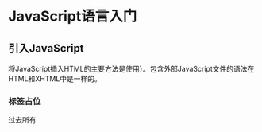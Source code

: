 # JavaScript语言入门


## 引入JavaScript

将JavaScript插入HTML的主要方法是使用<script>元素，共有8各属性。

#### 常用的

- src：可选。表示包含要执行的代码的外部文件。
- async：可选。表示应该立即开始下载脚本，但不能阻止其他页面动作，比如下载资源或等待其他脚本加载。只对外部脚本文件有效。
- defer：可选。表示脚本可以延迟到文档完全被解析和显示之后再执行。只对外部脚本文件有效。

#### 不常用的

- type：可选。代替language，表示代码块中脚本语言的内容类型（也称MIME类型）。
- crossorigin：可选。配置相关请求的CORS（跨源资源共享）设置。默认不使用CORS。crossorigin="anonymous"配置文件请求不必设置凭据标志。crossorigin="use-credentials"设置凭据标志，意味着出站请求会包含凭据。
- integrity：可选。允许比对接收到的资源和指定的加密签名以验证子资源完整性（SRI，Subresource Integrity）。如果接收到的资源的签名与这个属性指定的签名不匹配，则页面会报错，脚本不会执行。这个属性可以用于确保内容分发网络（CDN，Content Delivery Network）不会提供恶意内容。
- charset：可选。使用src属性指定的代码字符集。这个属性很少使用，因为大多数浏览器不在乎它的值。
- language：废弃。最初用于表示代码块中的脚本语言（如"JavaScript"、"JavaScript 1.2"或"VBScript"）。

### 引入方式

方式1：嵌入式JavaScript代码块

```javascript
<script>
  function sayHi() {
    console.log("Hi!");
  }
</script>
```

方式2：引入外部JavaScript文件

```javascript
<script src="example.js"></script>
```

通常认为最佳实践是尽可能将JavaScript代码放在外部文件中，理由如下。

- 可维护性。JavaScript代码如果分散到很多HTML页面，会导致维护困难。而用一个目录保存所有JavaScript文件，则更容易维护，这样开发者就可以独立于使用它们的HTML页面来编辑代码。
- 缓存。浏览器会根据特定的设置缓存所有外部链接的JavaScript文件，这意味着如果两个页面都用到同一个文件，则该文件只需下载一次。这最终意味着页面加载更快。
- 适应未来。通过把JavaScript放到外部文件中，就不必考虑用XHTML注释黑科技（<Script><!-- code--></script>）。包含外部JavaScript文件的语法在HTML和XHTML中是一样的。

### 标签占位

过去所有<Script>和CSS都放到<head>标签内集中管理，但是这样带来的缺点是必须把所有JavaScript代码都下载、解析和解释完成后，才能开始渲染页面（页面在浏览器解析到<body>的起始标签时开始渲染），导致页面渲染延迟。

最佳的做法应该是将所有JavaScript引用放在<body>元素中的页面内容后面，这样一来页面会在处理JavaScript代码之前完全渲染页面，用户会感觉页面加载更快了。

```javascript
<!DOCTYPE html>
<html>
  <head>
  <title>Example HTML Page</title>
  </head>
  <body>
  <!--这里是页面内容-->
  <script src="example1.js"></script>
  <script src="example2.js"></script>
  </body>
</html>
```

### 注意项

#### 延迟执行脚本（defer属性）

表示脚本在执行的时候不会改变页面的结构，脚本会被延迟到整个页面都解析完毕后再运行。相当于告诉浏览器立即下载，但延迟执行。

```javascript
<script defer src="example1.js"></script>
```

- 在浏览器解析到结束的</html>标签后才会执行；
- 第一个推迟的脚本会在第二个推迟的脚本之前执行（不是绝对的，建议只出现一个defer）；
- 在DOMContentLoaded事件之前执行；
- defer属性只对外部脚本文件才有效。

#### 异步执行脚本（async属性）

给脚本添加async属性的目的是告诉浏览器，不必等脚本下载和执行完后再加载页面，同样也不必等到该异步脚本下载和执行后再加载其他脚本。

```javascript
<script async src="example1.js"></script>
```

- 与defer类似只适用于外部脚本，都会告诉浏览器立即开始下载；
- 与defer不同的是，标记为async的脚本并不保证能按照它们出现的次序执行；
- 异步脚本不应该在加载期间修改DOM；
- 异步脚本保证会在页面的load事件前执行，但可能会在DOMContentLoaded之前或之后；
- 使用async也会告诉页面你不会使用document.write（不过好的Web开发实践根本就不推荐使用这个方法）。

#### 动态加载脚本（不推荐）

用JavaScript使用DOM API通过向DOM中动态添加script元素加载指定的脚本。

```javascript
let script = document.createElement('script');
script.src = 'gibberish.js';
document.head.appendChild(script);
```

## JavaScript语法

- ECMAScript区分大小写；
- 使用`//`当行注释，使用`/**/`多行注释；
- 语句可以没有`;`来结尾；
- 使用`"use strict"`开启严格模式，不规范写法在这种模式下会被处理，对于不安全的活动将抛出错误。

## 变量声明

ECMAScript变量是松散类型的，可以用于保存任何类型的数据，变量只不过是一个用于保存任意值的命名占位符。

### var关键字

```javascript
var message1 = "hi";
message2 = 100;  //合法，但不推荐
var message3="hi",message4="hi",message5="hi";
```

- 在函数内使用var声明的变量是函数的局部变量；

- 但如果函数内未使用var声明则会提升为全局变量；（不推荐）

- var声明提升（hoist）：把所有变量声明都拉到函数作用域的顶部

  ```javascript
  function foo() {
    console.log(age);
    var age = 26;
  }
  foo();  // undefined
  
  //等价于
  function foo() {
    var age;
    console.log(age);
    age = 26;
  }
  foo();  // undefined
  ```

### let关键字

- 与var最大的不同是let声明的范围是块作用域，而var声明的范围是函数作用域。

```javascript
if (true) {
  var name = 'Matt';
  console.log(name); // Matt
}
console.log(name);   // Matt

/*age变量之所以不能在if块外部被引用，是因为它的作用域仅限于该块内部。块作用域是函数作用域的子集，因此适用于var的作用域限制同样也适用于let。*/
if (true) {
  let age = 26;
  console.log(age);   // 26
}
console.log(age);     // ReferenceError: age没有定义
```

- 第二处不同便是let也不允许同一个块作用域中出现冗余声明。

```javascript
var name;
var name;	//不存在问题

let age;
let age;  // SyntaxError；标识符age已经声明过了
```

- 另一个重要区别就是let声明的变量不会在作用域中被提升。

```javascript
// name会被提升
console.log(name); // undefined
var name = 'Matt';

/*在解析代码时，JavaScript引擎也会注意出现在块后面的let声明，只不过在此之前不能以任何方式来引用未声明的变量。在let声明之前的执行瞬间被称为“暂时性死区”（temporal dead zone），在此阶段引用任何后面才声明的变量都会抛出ReferenceError。*/
// age不会被提升
console.log(age); // ReferenceError：age没有定义
let age = 26;
```

- 另外使用let在全局作用域中声明的变量不会成为windows对象的属性（var声明变量则会）

```javascript
var name = 'Matt';
console.log(window.name); // 'Matt'

let age = 26;
console.log(window.age);  // undefined
```

- for循环定义使用let声明

```javascript
/*在let出现之前，for循环定义的迭代变量会渗透到循环体外部：*/
for (var i = 0; i < 5; ++i) {
  //循环逻辑
}
console.log(i); // 5

/*改成使用let之后，这个问题就消失了，因为迭代变量的作用域仅限于for循环块内部：*/
for (let i = 0; i < 5; ++i) {
  //循环逻辑
}
console.log(i); // ReferenceError: i没有定义

/*在使用var的时候，最常见的问题就是对迭代变量的奇特声明和修改：*/
for (var i = 0; i < 5; ++i) {
    setTimeout(() => console.log(i), 0)
}
//你可能以为会输出0、1、2、3、4
//实际上会输出5、5、5、5、5
```

### const关键字

const的行为与let基本相同，唯一的区别是用它声明变量时必须同时初始化变量，且尝试修改const声明的变量会导致运行时错误。

```javascript
const age = 26;
age = 36; // TypeError:给常量赋值
// const也不允许重复声明
const name = 'Matt';
const name = 'Nicholas'; // SyntaxError

// const声明的作用域也是块
const name = 'Matt';
if (true) {
  const name = 'Nicholas';
}
console.log(name); // Matt
```

### 最佳实践

1. 尽可能的不适用var：限制只使用let和const有助于提升代码质量，因为变量有了明确的作用域、声明位置，以及不变的值。
2. const优先，let次之：推断某些变量的值永远不会变，同时可以让静态代码分析工具迅速发现因意外赋值导致的非预期行为。

## 数据类型

ECMAScript有6种简单数据类型（也称为原始类型）：Undefined、Null、Boolean、Number、String和Symbol，和一种复杂数据类型叫Object（对象），Object是一种无序名值对的集合。

### typeof操作符

用来确定任意变量的数据类型，使用typeof操作符会返回下列字符串之一：

- "undefined"表示值未定义；
- "boolean"表示值为布尔值；
- "string"表示值为字符串；
- "number"表示值为数值；
- "object"表示值为对象（而不是函数）或null；
- "function"表示值为函数；
- "symbol"表示值为符号。

### Undefined类型

只有一个特殊值undefined。当使用var或let声明了变量但没有初始化时，就相当于给变量赋予了undefined值：

```javascript
let message;	//等价于 let message = undefined;
console.log(message == undefined); // true
```

目的就是为了正式明确空对象指针（null）和未初始化变量的区别。

```javascript
let message;    //这个变量被声明了，只是值为undefined

//确保没有声明过这个变量
// let age

console.log(message); // "undefined"
console.log(age);     //报错
console.log(typeof message); // "undefined"
console.log(typeof age);     // "undefined"

/*无论是声明还是未声明，typeof返回的都是字符串"undefined"。建议在声明变量的同时进行初始化，当typeof返回"undefined"时，就知道是因为变量尚未声明而不是声明了但未初始化。*/
```

undefined是一个假值，可以用更简洁的方式`if(msg)`检测它。

### Null类型

只有一个特殊值null，null值表示一个空对象指针，这也是给typeof传一个null会返回"object"的原因：

```javascript
/*永远不必显式地将变量值设置为undefined。但任何时候只要变量要保存对象，而当时又没有那个对象可保存，就要用null来填充该变量。*/
let car = null;
console.log(typeof car);  // "object"

if (car != null) {
  // car是一个对象的引用
}

/*undefined值是由null值派生而来的，因此ECMA-262将它们定义为表面上相等*/
console.log(null == undefined);  // true
```

null是一个假值，可以用更简洁的方式`if(msg)`检测它。

### Boolean类型

布尔值只有两个值：true和false，但所有其他ECMAScript类型的值都有相应布尔值的等价形式，转换规则如下表：

| 数据类型  | 转换为true的值         | 转换为false的值 |
| --------- | ---------------------- | --------------- |
| Boolean   | true                   | false           |
| String    | 非空字符串             | ""（空字符串）  |
| Number    | 非零数值（包括无穷值） | 0、NaN          |
| Object    | 任意对象               | null            |
| Undefined | N/A（不存在）          | undefined       |

### Number类型

使用IEEE754格式表示整数和浮点值（双精度值）。

#### 整形定义

```javascript
/* 十进制字面量 */
let intNum = 55;  //整数

/* 八进制字面量：第一个数字必须是零（0o），然后是相应的八进制数字（数值0~7），不满足要求则会按十进制处理。*/
let octalNum1 = 0o70;  //八进制的56
let octalNum2 = 0o79;  //无效的八进制值，当成79处理
let octalNum3 = 0o8;   //无效的八进制值，当成8处理

/* 十六进制字面量：必须让真正的数值前缀0x（区分大小写），然后是十六进制数字（0~9以及A~F）。*/
let hexNum1 = 0xA;   //十六进制10
let hexNum2 = 0x1f;  //十六进制31
```

#### 浮点型定义

要定义浮点值，数值中必须包含小数点，而且小数点后面必须至少有一个数字。

```javascript
let floatNum1 = 1.;   //小数点后面没有数字，当成整数1处理
let floatNum2 = 10.0; //小数点后面是零，当成整数10处理
let floatNum = 3.125e7; //科学计数法e7=10的7次方 等于31250000

/*浮点值的精确度最高可达17位小数，但计算结果不精确。例如 0.1加0.2得到的不是0.3，而是0.300 000 000 000 000 04。*/
if (a + b == 0.3) {      //别这么干！
  console.log("You got 0.3.");
}
```

值的范围：5e-324（最小值Number.MIN_VALUE）~ 1.797 693 134 862 315 7e+308（最大值Number.MAX_VALUE中）

```javascript
/*如果某个计算得到的数值结果超出了JavaScript可以表示的范围，那么这个数值会被自动转换为一个特殊的Infinity（无穷）值。任何无法表示的负数以-Infinity（负无穷大）表示，任何无法表示的正数以Infinity（正无穷大）表示。*/
// 使用isFinite()函数可以监测一下计算结果是否超出范围。
let result = Number.MAX_VALUE + Number.MAX_VALUE;
console.log(isFinite(result));  // false
```

#### NaN

有一个特殊的数值叫NaN，意思是“不是数值”（Not a Number），用于表示本来要返回数值的操作失败了（而不是抛出错误）。

- 任何涉及NaN的操作始终返回NaN
- NaN不等于包括NaN在内的任何值

```javascript
console.log(0/0);    // NaN
console.log(-0/+0);  // NaN
console.log(NaN == NaN); // false

/* isNaN()函数 */
console.log(isNaN(NaN));     // true
console.log(isNaN(10));      // false，10是数值
console.log(isNaN("10"));    // false，可以转换为数值10
console.log(isNaN("blue"));  // true，不可以转换为数值
console.log(isNaN(true));    // false，可以转换为数值1
```

#### 数值转换

有3个函数可以将非数值转换为数值：Number()、parseInt()和parseFloat()。

##### Number()

Number()是转型函数，可用于任何数据类型，Number()函数基于如下规则执行转换：

- Boolean类型：true为1，false为0；
- Number类型：直接返回；
- Null类型：返回0；
- Undefined类型：返回NaN；
- 字符串类型：
  - 字符串为数值按前面的定义来解析（十进制、八进制、十六进制）；
  - 空字符串（不含字符）返回0；
  - 其他情况返回NaN。
- Object对象：先使用ValueOf()转换值，如果为NaN则使用toString()以字符串类型转换。

后两个函数主要用于将字符串转换为数值。对于同样的参数，这3个函数执行的操作也不同。。

##### parseInt()

parseInt()函数专注于字符串是否包含数值模式，通常在需要得到整数时可以优先使用parseInt()函数。

```javascript
let num1 = parseInt("1234blue");  // 1234
let num2 = parseInt("");          // NaN
let num3 = parseInt("0xA");       // 10，解释为十六进制整数
let num4 = parseInt(22.5);        // 22
let num5 = parseInt("70");        // 70，解释为十进制值
let num6 = parseInt("0xf");       // 15，解释为十六进制整数

/* parseInt()也接收第二个参数，用于指定底数（进制数）。*/
let num = parseInt("0xAF", 16); // 175
let num1 = parseInt("AF", 16);  // 175
let num2 = parseInt("AF");      // NaN

/* 不传底数参数相当于让parseInt()自己决定如何解析，所以为避免解析出错，建议始终传给它第二个参数。*/
let num1 = parseInt("10", 2);   // 2，按二进制解析
let num2 = parseInt("10", 8);   // 8，按八进制解析
let num3 = parseInt("10", 10);  // 10，按十进制解析
let num4 = parseInt("10", 16);  // 16，按十六进制解析
```

##### parseFloat()

与parseInt()类似，在获取浮点型时可以优先使用parseFloat()函数。

```javascript
let num1 = parseFloat("1234blue");  // 1234，按整数解析
let num2 = parseFloat("0xA");       // 0
let num3 = parseFloat("22.5");      // 22.5
let num4 = parseFloat("22.34.5");   // 22.34
let num5 = parseFloat("0908.5");    // 908.5
let num6 = parseFloat("3.125e7");   // 31250000
```

### String类型

String（字符串）数据类型表示零或多个16位Unicode字符序列，字符串可以使用双引号（"）、单引号（'）或反引号（`）标示。

```javascript
let firstName = "John";
let lastName = 'Jacob';
let lastName = `Jingleheimerschmidt`
```

#### 字符子面量

- \n：换行
- \t：制表
- \b：退格
- \r：回车
- \f：换页
- \\\\：反斜杠（\\）
- \\\'：单引号（'）
- \xnn：十六制编码nn表示的字符（n为十六进制0~F）
- \unnnn：十六制编码nn表示的Unicode字符（n为十六进制0~F）

#### 字符串不可变

字符串是不可变的（immutable），要修改某个变量中的字符串值，必须先销毁原始的字符串，然后将包含新值的另一个字符串保存到该变量。

```javascript
/* 这里，变量lang一开始包含字符串"Java"。紧接着，lang被重新定义为包含"Java"和"Script"的组合，也就是"JavaScript"。整个过程首先会分配一个足够容纳10个字符的空间，然后填充上"Java"和"Script"。最后销毁原始的字符串"Java"和字符串"Script"，因为这两个字符串都没有用了。*/
let lang = "Java";
lang = lang + "Script";
```

#### 转换为字符串

有两种方式把一个值转换为字符串。

##### toString()

方式1：toString()方法唯一的用途就是返回当前值的字符串等价物。toString()方法可见于数值、布尔值、对象和字符串值，null和undefined值没有toString()方法。

```javascript
let age = 11;
let ageAsString = age.toString();      //字符串"11"
let found = true;
let foundAsString = found.toString();  //字符串"true"

/* 在对数值调用这个方法时，toString()可以接收一个底数参数，即以什么底数来输出数值的字符串表示。默认情况下，toString()返回数值的十进制字符串表示。而通过传入参数，可以得到数值的二进制、八进制、十六进制，或者其他任何有效基数的字符串表示。*/
let num = 10;
console.log(num.toString());     // "10"
console.log(num.toString(2));    // "1010"
console.log(num.toString(8));    // "12"
console.log(num.toString(10));   // "10"
console.log(num.toString(16));   // "a"
```

##### String()

方式2：如果你不确定一个值是不是null或undefined，可以使用String()转型函数，它始终会返回表示相应类型值的字符串。String()函数遵循如下规则。

- 如果值有toString()方法，则调用该方法（不传参数）并返回结果。
- 如果值是null，返回"null"。
- 如果值是undefined，返回"undefined"。

```javascript
let value1 = 10;
let value2 = true;
let value3 = null;
let value4;

console.log(String(value1));  // "10"
console.log(String(value2));  // "true"
console.log(String(value3));  // "null"
console.log(String(value4));  // "undefined"
```

#### 模板字面量

ES6新增了使用模板字面量定义字符串的能力。与使用单引号或双引号不同，模板字面量保留换行字符，可以跨行定义字符串：

```javascript
let myMultiLineString = 'first line\nsecond line';
let myMultiLineTemplateLiteral = `first line
second line`;

console.log(myMultiLineString);
// first line
// second line"

console.log(myMultiLineTemplateLiteral);
// first line
// second line

console.log(myMultiLineString === myMultiLinetemplateLiteral); // true
```

##### 字符串插值

模板字面量最常用的一个特性是支持字符串插值，字符串插值通过在${}中使用一个JavaScript表达式实现。

技术上讲模板字面量不是字符串，而是一种特殊的JavaScript句法表达式，只不过求值后得到的是字符串。模板字面量在定义时立即求值并转换为字符串实例，任何插入的变量也会从它们最接近的作用域中取值。

```javascript
let value = 5;
let exponent = 'second';
//以前，字符串插值是这样实现的：
let interpolatedString =
  value + ' to the ' + exponent + ' power is ' + (value * value);

//现在，可以用模板字面量这样实现：
let interpolatedTemplateLiteral =
  `${ value } to the ${ exponent } power is ${ value * value }`;

console.log(interpolatedString);           // 5 to the second power is 25
console.log(interpolatedTemplateLiteral);  // 5 to the second power is 25

//嵌套的模板字符串无须转义：
console.log(`Hello, ${ `World` }!`);  // Hello, World!

//将表达式转换为字符串时会调用toString()：
let foo = { toString: () => 'World' };
console.log(`Hello, ${ foo }!`);      // Hello, World!

//在插值表达式中可以调用函数和方法：
function capitalize(word) {
  return `${ word[0].toUpperCase() }${ word.slice(1) }`;
}
console.log(`${ capitalize('hello') }, ${ capitalize('world') }!`); // Hello, World!
```

##### 标签函数

模板字面量也支持定义标签函数（tag function），而通过标签函数可以自定义插值行为。标签函数会接收被插值记号分隔后的模板和对每个表达式求值的结果。

```javascript
let a = 6;
let b = 9;

function simpleTag(strings, aValExpression, bValExpression, sumExpression) {
  console.log(strings);
  console.log(aValExpression);
  console.log(bValExpression);
  console.log(sumExpression);

  return 'foobar';
}

let untaggedResult = `${ a } + ${ b } = ${ a + b }`;
let taggedResult = simpleTag`${ a } + ${ b } = ${ a + b }`;
// ["", " + ", " = ", ""]
// 6
// 9
// 15

console.log(untaggedResult);   // "6 + 9 = 15"
console.log(taggedResult);     // "foobar"

//因为表达式参数的数量是可变的，所以通常应该使用剩余操作符（rest operator）将它们收集到一个数组中：
function simpleTag(strings, ...expressions) {
  console.log(strings);
  for(const expression of expressions) {
    console.log(expression);
  }

  return 'foobar';
}
```

#### 原始字符串

使用String.raw标签函数获取元素字符串内容而不是被转换后的字符表示、

```javascript
// \u00A9是版权符号
console.log(`\u00A9`);            // ©
console.log(String.raw`\u00A9`);  // \u00A9

//换行符示例
console.log(`first line\nsecond line`);
// first line
// second line

console.log(String.raw`first line\nsecond line`); // "first line\nsecond line"

//对实际的换行符来说是不行的
//它们不会被转换成转义序列的形式
console.log(`first line
second line`);
// first line
// second line

console.log(String.raw`first line
second line`);
// first line
// second line

//另外，也可以通过标签函数的第一个参数，即字符串数组的.raw属性取得每个字符串的原始内容：
function printRaw(strings) {
  console.log('Actual characters:');
  for (const string of strings) {
    console.log(string);
  }

  console.log('Escaped characters;');
  for (const rawString of strings.raw) {
    console.log(rawString);
  }
}

printRaw`\u00A9${ 'and' }\n`;
// Actual characters:
// ©
//（换行符）
// Escaped characters:
// \u00A9
// \n

```

### Symbol类型

Symbol（符号）是ES6新增的数据类型。符号是原始值，且符号实例是唯一、不可变的。符号的用途是确保对象属性使用唯一标识符，不会发生属性冲突的危险。

#### 基本使用

符号需要使用Symbol()函数初始化。

```javascript
//因为符号本身是原始类型，所以typeof操作符对符号返回symbol。
let sym = Symbol();
console.log(typeof sym); // symbol

//调用Symbol()函数时，也可以传入一个字符串参数作为对符号的描述（description），将来可以通过这个字符串来调试代码。但是，这个字符串参数与符号定义或标识完全无关：
let genericSymbol = Symbol();
let otherGenericSymbol = Symbol();

let fooSymbol = Symbol('foo');
let otherFooSymbol = Symbol('foo');

console.log(genericSymbol == otherGenericSymbol);  // false
console.log(fooSymbol == otherFooSymbol);          // false

//符号没有构造函数不行被初始化
let mySymbol = new Symbol(); // TypeError: Symbol is not a constructor
```

#### 使用全局符号注册表

如果运行时的不同部分需要共享和重用符号实例，那么使用Symbol.for()方法用一个字符串作为键，在全局符号注册表中创建并重用符号。

```javascript
let fooGlobalSymbol = Symbol.for('foo');
console.log(typeof fooGlobalSymbol); // symbol

/* Symbol.for()对每个字符串键都执行幂等操作。第一次使用某个字符串调用时，它会检查全局运行时注册表，发现不存在对应的符号，于是就会生成一个新符号实例并添加到注册表中。后续使用相同字符串的调用同样会检查注册表，发现存在与该字符串对应的符号，然后就会返回该符号实例。*/
let fooGlobalSymbol = Symbol.for('foo');       //创建新符号
let otherFooGlobalSymbol = Symbol.for('foo');  //重用已有符号

console.log(fooGlobalSymbol === otherFooGlobalSymbol);  // true

//即使采用相同的符号描述，在全局注册表中定义的符号跟使用Symbol()定义的符号也并不等同：
let localSymbol = Symbol('foo');
let globalSymbol = Symbol.for('foo');

console.log(localSymbol === globalSymbol); // false

/* 使用Symbol.keyFor()来查询全局注册表，这个方法接收符号，返回该全局符号对应的字符串键。如果查询的不是全局符号，则返回undefined。*/
//创建全局符号
let s = Symbol.for('foo');
console.log(Symbol.keyFor(s));   // foo

//创建普通符号
let s2 = Symbol('bar');
console.log(Symbol.keyFor(s2));  // undefined

//如果传给Symbol.keyFor()的不是符号，则该方法抛出TypeError：
Symbol.keyFor(123); // TypeError: 123 is not a symbol
```

//todo 其他待完善...

### Object类型

ECMAScript中的对象其实就是一组数据和功能的集合。对象通过new操作符后跟对象类型的名称来创建。

```javascript
let o = new Object();
let o = new Object;  //合法，但不推荐
```

- constructor：用于创建当前对象的函数。
- hasOwnProperty(propertyName)：用于判断当前对象实例（不是原型）上是否存在给定的属性。要检查的属性名必须是字符串（如o.hasOwnProperty("name")）或符号。
- isPrototypeOf(object)：用于判断当前对象是否为另一个对象的原型。
- propertyIsEnumerable(propertyName)：用于判断给定的属性是否可以使用for-in语句枚举。与hasOwnProperty()一样，属性名必须是字符串。
- toLocaleString()：返回对象的字符串表示，该字符串反映对象所在的本地化执行环境。
- toString()：返回对象的字符串表示。
- valueOf()：返回对象对应的字符串、数值或布尔值表示。通常与toString()的返回值相同。

## 操作符

数学操作符（如加、减）、位操作符、关系操作符和相等操作符等。操作符可用于各种值，包括字符串、数值、布尔值，甚至还有对象，在应用给对象时，操作符通常会调用valueOf()和/或toString()方法来取得可以计算的值。

### 一元操作符

只操作一个值的操作符叫一元操作符（unary operator）

- 递增/递减操作符：--、++；
- 一元加和减：+、-；

### 位操作符

用于操作内存中表示数据的比特（位），位操作符是会将64位转换为32位，执行位操作后再转换为64位。

有符号整数使用32位的前31位表示整数值。

- 符号位（sign bit）：第32位表示数值的符号，如0表示正，1表示负。
- 正值以真正的二进制格式存储，即31位中的每一位都代表2的幂。
- 负值以一种称为二补数（或补码）的二进制编码存储。以值绝对值的二进制表示，将二进制反码，结果+1。

注意：使用位操作符转换也导致了一个奇特的副作用，即特殊值NaN和Infinity在位操作中都会被当成0处理。

#### 按位非（~）

按位非操作符用波浪符（~）表示，它的作用是返回数值的一补数。

```javascript
let num1 = 25;      //二进制00000000000000000000000000011001
let num2 = ~num1;   //二进制11111111111111111111111111100110
console.log(num2);  // -26

//按位非的最终效果是对数值取反并减1
let num1 = 25;
let num2 = -num1 - 1;
console.log(num2);   // "-26"

/*实际上，尽管两者返回的结果一样，但位操作的速度快得多。这是因为位操作是在数值的底层表示上完成的。*/
```

#### 按位与（&）

按位与操作符用和号（&）表示，有两个操作数。按位与就是将两个数的每一个位对齐，然后基于真值表中的规则，对每一位执行相应的与操作。

```javascript
//按位与操作在两个位都是1时返回1，在任何一位是0时返回0。
let result = 25 & 3;
console.log(result); // 1
```

#### 按位或（|）

按位或操作符用管道符（|）表示，同样有两个操作数。

```javascript
//按位或操作存在一位是1时返回1，只有两位都是0时才返回0。
let result = 25 | 3;
console.log(result); // 27
```

#### 按位异或（^）

按位异或用脱字符（^）表示，同样有两个操作数。

```javascript
//只有一位上是1的时候返回1，两位都是1或0则返回0。
let result = 25 ^ 3;
console.log(result); // 26
```

#### 左移（<<）

左移操作符用两个小于号（<<）表示，会按照指定的位数将数值的所有位向左移动。

```javascript
let oldValue = 2;              //等于二进制10
let newValue = oldValue << 5;  //等于二进制1000000，即十进制64
//注意在移位后，数值右端会空出5位。左移会以0填充这些空位，让结果是完整的32位数值。
```

注意：左移会保留它所操作数值的符号。比如，如果-2左移5位，将得到-64，而不是正64。

#### 有符号右移（>>）

有符号右移由两个大于号（>>）表示，会将数值的所有32位都向右移，同时保留符号（正或负）。有符号右移实际上是左移的逆运算。

```javascript
let oldValue = 64;             //等于二进制1000000
let newValue = oldValue >> 5;  //等于二进制10，即十进制2
```

注意：右移后左侧会出现空位，ECMAScript会用符号位的值来填充这些空位，以得到完整的数值。

#### 无符号右移（>>>）

无符号右移用3个大于号表示（>>>），会将数值的所有32位都向右移。

```javascript
//对于正数，无符号右移与有符号右移结果相同。
let oldValue = 64;              //等于二进制1000000
let newValue = oldValue >>> 5;  //等于二进制10，即十进制2

//对于负数，有时候差异会非常大。与有符号右移不同，无符号右移会给空位补0，而不管符号位是什么。
let oldValue = -64;              //等于二进制11111111111111111111111111000000
let newValue = oldValue >>> 5;   //等于十进制134217726
```

### 布尔操作符

布尔操作符一共有3个：逻辑非、逻辑与和逻辑或。

#### 逻辑非（!）

逻辑非操作符由一个叹号（!）表示，始终返回布尔值，无论应用到的是什么数据类型。逻辑非操作符首先将操作数转换为布尔值，然后再对其取反。逻辑非操作符会遵循如下规则：

- 如果操作数是对象，则返回false。
- 如果操作数是空字符串，则返回true。
- 如果操作数是非空字符串，则返回false。
- 如果操作数是数值0，则返回true。
- 如果操作数是非数值0（包含Infinity），则返回flase。
- 如果操作数是null，则返回true。
- 如果操作数是NaN，则返回true。
- 如果操作数是undefined，则返回true。

```javascript
console.log(!false);   // true
console.log(!"blue");  // false
console.log(!0);       // true
console.log(!NaN);     // true
console.log(!"");      // true
console.log(!12345);   // false

//两个!!相当于将对象转换为Boolean类型，等价于调用Boolean()函数。
console.log(!!"blue"); // true
console.log(!!0);      // false
console.log(!!NaN);    // false
console.log(!!"");     // false
console.log(!!12345);  // true
```

#### 逻辑与（&&）

逻辑与操作符由两个和号（&&）表示，应用到两个值。只有两个都为true时才为true。

```javascript
let result = true && false;	//false
```

#### 逻辑或（||）

逻辑或操作符由两个管道符（||）表示，应用到两个值。只要有一个都为true时就为true。

```javascript
let result = true || false;	//true
```

### 乘性操作符

ECMAScript定义了3个乘性操作符：乘法、除法和取模。如果乘性操作符有不是数值的操作数，则该操作数会在后台被使用Number()转型函数转换为数值。这意味着空字符串会被当成0，而布尔值true会被当成1。

#### 乘法操作符（*）

乘法操作符由一个星号（*）表示，可以用于计算两个数值的乘积。

#### 除法操作符（/）

除法操作符由一个斜杠（/）表示，用于计算第一个操作数除以第二个操作数的商。

#### 取模操作符（%）

取模（余数）操作符由一个百分比符号（%）表示。

### 指数操作符（**）

ES7新增了指数操作符，Math.pow()现在有了自己的操作符**。

```javascript
console.log(Math.pow(3, 2);    // 9
console.log(3 ** 2);           // 9

console.log(Math.pow(16, 0.5); // 4
console.log(16** 0.5);         // 4

// 可以使用**=赋值操作符
let squared = 3;
squared **= 2;
console.log(squared); // 9

let sqrt = 16;
sqrt **= 0.5;
console.log(sqrt); // 4
```

### 加性操作符

#### 加法操作符（+）

加法操作符（+）用于求两个数的和。

#### 减法操作符（-）

减法操作符（-）也是使用很频繁的一种操作符

### 关系操作符

关系操作符执行比较两个值的操作，包括小于（<）、大于（>）、小于等于（<=）和大于等于（>=），操作符都返回布尔值。

### 相等操作符

ES提供了两组操作符，第一组是等于和不等于，它们在比较之前执行转换；第二组是全等和不全等，它们在比较之前不执行转换。

#### 等于和不等于

ECMAScript中的等于操作符用两个等于号（==）表示，如果操作数相等，则会返回true。

不等于操作符用叹号和等于号（!=）表示，如果两个操作数不相等，则会返回true。

这两个操作符都会先进行类型转换（通常称为强制类型转换）再确定操作数是否相等。在转换操作数的类型时，相等和不相等操作符遵循如下规则。

##### 转换规则

- 如果任一操作数是布尔值 ，则将其转换为数值再比较是否相等。false转换为0，true转换为1。
- 如果一个操作数是字符串，另一个操作数是数值，则尝试将字符串转换为数值，再比较是否相等。
- 如果一个操作数是对象，另一个操作数不是，则调用对象的valueOf()方法取得其原始值，再根据前面的规则进行比较。

##### 比较规则

- null和undefined相等。
- null和undefined不能转换为其他类型的值再进行比较。
- 如果有任一操作数是NaN，则相等操作符返回false，不相等操作符返回true。
- 如果两个操作数都是对象，则比较它们是不是同一个对象。如果两个操作数都指向同一个对象，则相等操作符返回true。否则，两者不相等。

#### 全等和不全等

全等和不全等操作符与相等和不相等操作符类似，只不过它们在比较相等时不转换操作数。

1. 全等操作符由3个等于号（===）表示，只有两个操作数在不转换的前提下相等才返回true。

2. 不全等操作符用一个叹号和两个等于号（!==）表示，只有两个操作数在不转换的前提下不相等才返回true。

注意：注意由于相等和不相等操作符存在类型转换问题，因此推荐使用全等和不全等操作符。这样有助于在代码中保持数据类型的完整性。

### 条件操作符

语法：`variable = boolean_expression ? true_value : false_value;`

### 赋值操作符

- 乘后赋值（*=）
- 除后赋值（/=）
- 取模后赋值（%=）
- 加后赋值（+=）
- 减后赋值（-=）
- 左移后赋值（<<=）
- 右移后赋值（>>=）
- 无符号右移后赋值（>>>=）

### 逗号操作符

逗号操作符可以用来在一条语句中执行多个操作。

```javascript
let num1 = 1, num2 = 2, num3 = 3;

let num = (5, 1, 4, 8, 0); // num的值为0
```

## 语句

流控制语句通常使用一或多个关键字完成既定的任务。

### if语句

语法：`if (condition) statement1 else statement2`

if (condition1) statement1 else if (condition2) statement2 else statement3

### do-while语句

do-while语句是一种后测试循环语句，即循环体中的代码执行后才会对退出条件进行求值。循环体内的代码至少执行一次。

语法：

`do {
  statement
} while (expression);`

### while语句

while语句是一种先测试循环语句，即先检测退出条件，再执行循环体内的代码。while循环体内的代码有可能不会执行。

语法：`while(expression) statement`

### for语句

for语句也是先测试语句，只不过增加了进入循环之前的初始化代码，以及循环执行后要执行的表达式。

语法：`for (initialization; expression; post-loop-expression) statement`

### for-in语句

for-in语句是一种严格的迭代语句，用于枚举对象中的非符号键属性。

语法：`for (property in expression) statement`

### for-of语句

for-of语句是一种严格的迭代语句，用于遍历可迭代对象的元素。

语法：`for (property of expression) statement`

for-of循环会按照可迭代对象的next()方法产生值的顺序迭代元素。如果尝试迭代的变量不支持迭代，则for-of语句会抛出错误。

### 标签语句

标签语句用于给语句加标签。

语法：`label: statement`

### break语句

用于立即退出循环，强制执行循环后的下一条语句。

### continue语句

用于立即退出循环，但会再次从循环顶部开始执行。

### with语句

with语句的用途是将代码作用域设置为特定的对象。

语法：`with (expression) statement;`

警告：由于with语句影响性能且难于调试其中的代码，通常不推荐在产品代码中使用with语句。

### switch语句

switch语句是与if语句紧密相关的一种流控制语句。

语法：

`switch (expression) {
  case value1:
    statement
    break;
  case value2:
    statement
    break;
  case value3:
    statement
    break;
  case value4:
    statement
    break;
  default:
    statement
}`

## 函数

ES中的函数使用function关键字声明，后跟一组参数，然后是函数体。

语法：

`function functionName(arg0, arg1,...,argN) {
  statements
}`

- 不需要指定函数的返回值，因为任何函数可以在任何时候返回任何值。
- 不指定返回值的函数实际上会返回特殊值undefined。

